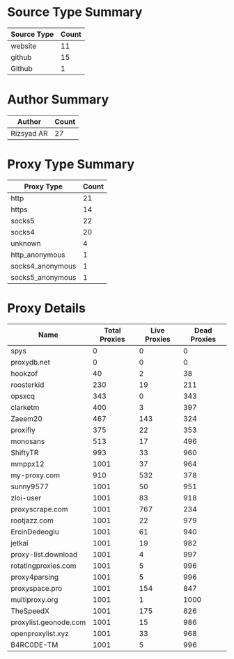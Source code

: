# Source Type Summary

| Source Type | Count |
|-------------|-------|
| website | 11 |
| github | 15 |
| Github | 1 |


# Author Summary

| Author | Count |
|--------|-------|
| Rizsyad AR | 27 |


# Proxy Type Summary

| Proxy Type | Count |
|------------|-------|
| http | 21 |
| https | 14 |
| socks5 | 22 |
| socks4 | 20 |
| unknown | 4 |
| http_anonymous | 1 |
| socks4_anonymous | 1 |
| socks5_anonymous | 1 |


# Proxy Details

| Name | Total Proxies | Live Proxies | Dead Proxies |
|------|---------------|--------------|---------------|
| spys | 0 | 0 | 0 |
| proxydb.net | 0 | 0 | 0 |
| hookzof | 40 | 2 | 38 |
| roosterkid | 230 | 19 | 211 |
| opsxcq | 343 | 0 | 343 |
| clarketm | 400 | 3 | 397 |
| Zaeem20 | 467 | 143 | 324 |
| proxifly | 375 | 22 | 353 |
| monosans | 513 | 17 | 496 |
| ShiftyTR | 993 | 33 | 960 |
| mmppx12 | 1001 | 37 | 964 |
| my-proxy.com | 910 | 532 | 378 |
| sunny9577 | 1001 | 50 | 951 |
| zloi-user | 1001 | 83 | 918 |
| proxyscrape.com | 1001 | 767 | 234 |
| rootjazz.com | 1001 | 22 | 979 |
| ErcinDedeoglu | 1001 | 61 | 940 |
| jetkai | 1001 | 19 | 982 |
| proxy-list.download | 1001 | 4 | 997 |
| rotatingproxies.com | 1001 | 5 | 996 |
| proxy4parsing | 1001 | 5 | 996 |
| proxyspace.pro | 1001 | 154 | 847 |
| multiproxy.org | 1001 | 1 | 1000 |
| TheSpeedX | 1001 | 175 | 826 |
| proxylist.geonode.com | 1001 | 15 | 986 |
| openproxylist.xyz | 1001 | 33 | 968 |
| B4RC0DE-TM | 1001 | 5 | 996 |

